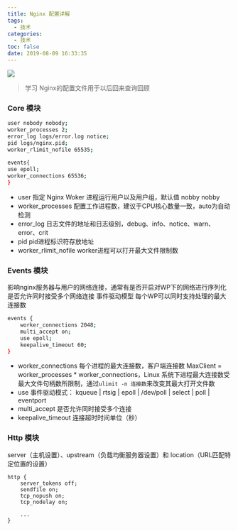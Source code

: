 ```yaml
---
title: Nginx 配置详解
tags:
  - 技术
categories:
  - 技术
toc: false
date: 2019-08-09 16:33:35
---
```


![](/images/nginxconf.png)

> 学习 Nginx的配置文件用于以后回来查询回顾

### Core 模块
``` bash
user nobody nobody;
worker_processes 2;
error_log logs/error.log notice;
pid logs/nginx.pid;
worker_rlimit_nofile 65535;
 
events{
use epoll;
worker_connections 65536;
}
```

- user 指定 Nginx Woker 进程运行用户以及用户组，默认值 nobby nobby
- worker_processes 配置工作进程数，建议于CPU核心数量一致，auto为自动检测
- error_log 日志文件的地址和日志级别，debug、info、notice、warn、error、crit
- pid pid进程标识符存放地址
- worker_rlimit_nofile worker进程可以打开最大文件限制数


### Events 模块
影响nginx服务器与用户的网络连接，通常有是否开启对WP下的网络进行序列化 是否允许同时接受多个网络连接 事件驱动模型 每个WP可以同时支持处理的最大连接数

``` bash
events {
    worker_connections 2048;
    multi_accept on;
    use epoll;
    keepalive_timeout 60;
}
```

- worker_connections 每个进程的最大连接数，客户端连接数 MaxClient = worker_processes * worker_connections，Linux 系统下进程最大连接数受最大文件句柄数所限制，通过`ulimit -n 连接数`来改变其最大打开文件数
- use 事件驱动模式： kqueue | rtsig | epoll | /dev/poll | select | poll | eventport
- multi_accept 是否允许同时接受多个连接
- keepalive_timeout 连接超时时间单位（秒）

### Http 模块
server（主机设置）、upstream（负载均衡服务器设置）和 location（URL匹配特定位置的设置）

```
http {
    server_tokens off;
    sendfile on;
    tcp_nopush on;
    tcp_nodelay on;

    ...
}
```